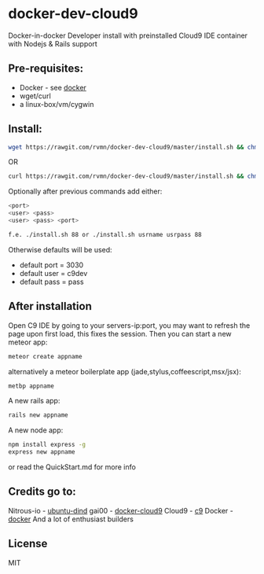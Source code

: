 docker-dev-cloud9
=================

Docker-in-docker Developer install with preinstalled Cloud9 IDE container with Nodejs & Rails support

Pre-requisites:
----
  - Docker  - see [docker]
  - wget/curl
  - a linux-box/vm/cygwin

Install:
----
```sh
wget https://rawgit.com/rvmn/docker-dev-cloud9/master/install.sh && chmod +x install.sh && ./install.sh
```
OR
```sh
curl https://rawgit.com/rvmn/docker-dev-cloud9/master/install.sh && chmod +x install.sh && ./install.sh
```
Optionally after previous commands add either:
```sh
<port> 
<user> <pass>
<user> <pass> <port>

f.e. ./install.sh 88 or ./install.sh usrname usrpass 88
```
Otherwise defaults will be used:
- default port = 3030
- default user = c9dev
- default pass = pass


After installation
------
Open C9 IDE by going to your servers-ip:port, you may want to refresh the page upon first load, this fixes the session.
Then you can start a new meteor app:
```sh
meteor create appname
```
alternatively a meteor boilerplate app (jade,stylus,coffeescript,msx/jsx):
```sh
metbp appname
```
A new rails app:
```sh
rails new appname
```
A new node app:
```sh
npm install express -g
express new appname
```
or read the QuickStart.md for more info

Credits go to:
----
Nitrous-io - [ubuntu-dind]
gai00  - [docker-cloud9]
Cloud9 - [c9]
Docker - [docker]
And a lot of enthusiast builders

License
----

MIT

[ubuntu-dind]:https://github.com/nitrous-io/ubuntu-dind
[docker-cloud9]:https://github.com/gai00/docker-cloud9
[mongohq]:https://www.mongohq.com/
[c9]:http://cloud9.io
[docker]:http://docker.io
